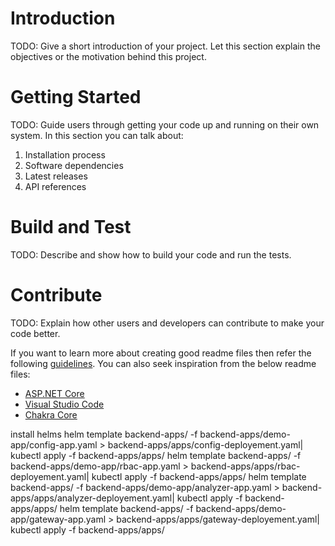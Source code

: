 # Introduction 
TODO: Give a short introduction of your project. Let this section explain the objectives or the motivation behind this project. 

# Getting Started
TODO: Guide users through getting your code up and running on their own system. In this section you can talk about:
1.	Installation process
2.	Software dependencies
3.	Latest releases
4.	API references

# Build and Test
TODO: Describe and show how to build your code and run the tests. 

# Contribute
TODO: Explain how other users and developers can contribute to make your code better. 

If you want to learn more about creating good readme files then refer the following [guidelines](https://docs.microsoft.com/en-us/azure/devops/repos/git/create-a-readme?view=azure-devops). You can also seek inspiration from the below readme files:
- [ASP.NET Core](https://github.com/aspnet/Home)
- [Visual Studio Code](https://github.com/Microsoft/vscode)
- [Chakra Core](https://github.com/Microsoft/ChakraCore)



install helms
helm template backend-apps/ -f backend-apps/demo-app/config-app.yaml > backend-apps/apps/config-deployement.yaml| kubectl apply -f backend-apps/apps/
helm template backend-apps/ -f backend-apps/demo-app/rbac-app.yaml > backend-apps/apps/rbac-deployement.yaml| kubectl apply -f backend-apps/apps/
helm template backend-apps/ -f backend-apps/demo-app/analyzer-app.yaml > backend-apps/apps/analyzer-deployement.yaml| kubectl apply -f backend-apps/apps/
helm template backend-apps/ -f backend-apps/demo-app/gateway-app.yaml > backend-apps/apps/gateway-deployement.yaml| kubectl apply -f backend-apps/apps/